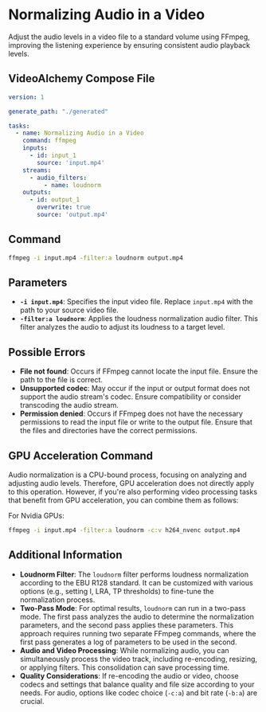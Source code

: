 # Normalizing Audio in a Video

Adjust the audio levels in a video file to a standard volume using FFmpeg, improving the listening experience by ensuring consistent audio playback levels.

## VideoAlchemy Compose File

```yaml
version: 1

generate_path: "./generated"

tasks:
  - name: Normalizing Audio in a Video
    command: ffmpeg
    inputs:
      - id: input_1
        source: 'input.mp4'
    streams:
      - audio_filters:
          - name: loudnorm
    outputs:
      - id: output_1
        overwrite: true
        source: 'output.mp4'
```

## Command

```bash
ffmpeg -i input.mp4 -filter:a loudnorm output.mp4
```


## Parameters

- **`-i input.mp4`**: Specifies the input video file. Replace `input.mp4` with the path to your source video file.
- **`-filter:a loudnorm`**: Applies the loudness normalization audio filter. This filter analyzes the audio to adjust its loudness to a target level.

## Possible Errors

- **File not found**: Occurs if FFmpeg cannot locate the input file. Ensure the path to the file is correct.
- **Unsupported codec**: May occur if the input or output format does not support the audio stream's codec. Ensure compatibility or consider transcoding the audio stream.
- **Permission denied**: Occurs if FFmpeg does not have the necessary permissions to read the input file or write to the output file. Ensure that the files and directories have the correct permissions.

## GPU Acceleration Command

Audio normalization is a CPU-bound process, focusing on analyzing and adjusting audio levels. Therefore, GPU acceleration does not directly apply to this operation. However, if you're also performing video processing tasks that benefit from GPU acceleration, you can combine them as follows:

For Nvidia GPUs:

```bash
ffmpeg -i input.mp4 -filter:a loudnorm -c:v h264_nvenc output.mp4
```


## Additional Information

- **Loudnorm Filter**: The `loudnorm` filter performs loudness normalization according to the EBU R128 standard. It can be customized with various options (e.g., setting I, LRA, TP thresholds) to fine-tune the normalization process.
- **Two-Pass Mode**: For optimal results, `loudnorm` can run in a two-pass mode. The first pass analyzes the audio to determine the normalization parameters, and the second pass applies these parameters. This approach requires running two separate FFmpeg commands, where the first pass generates a log of parameters to be used in the second.
- **Audio and Video Processing**: While normalizing audio, you can simultaneously process the video track, including re-encoding, resizing, or applying filters. This consolidation can save processing time.
- **Quality Considerations**: If re-encoding the audio or video, choose codecs and settings that balance quality and file size according to your needs. For audio, options like codec choice (`-c:a`) and bit rate (`-b:a`) are crucial.
